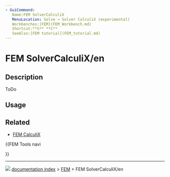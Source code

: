 ```yaml
---
- GuiCommand:
   Name:FEM SolverCalculiX
   MenuLocation: Solve → Solver CalculiX (experimental)
   Workbenches:[FEM](FEM_Workbench.md)
   Shortcut:**S** **C**
   SeeAlso:[FEM tutorial](FEM_tutorial.md)
---
```


# FEM SolverCalculiX/en

## Description

ToDo

## Usage

## Related

-   [FEM CalculiX](FEM_CalculiX.md)





{{FEM Tools navi

}}



---
![](images/Right_arrow.png) [documentation index](../README.md) > [FEM](Category_FEM.md) > FEM SolverCalculiX/en
